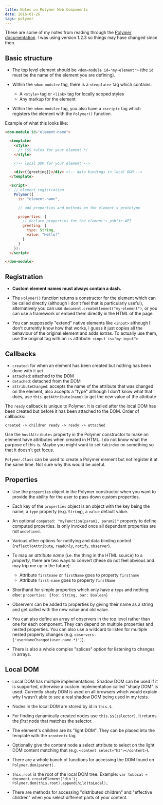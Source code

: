 ```yaml
---
title: Notes on Polymer Web Components
date: 2016-01-26
tags: polymer
---
```


These are some of my notes from reading through the [Polymer documentation](https://www.polymer-project.org/1.0/). I was using version 1.2.3 so things may have changed since then.

<!--more-->

## Basic structure

- The top level element should be `<dom-module id="my-element">` (the `id` must be the name of the element you are defining).

- Within the `<dom-module>` tag, there is a `<template>` tag which contains:
    - A `<style>` tag or `<link>` tag for locally scoped styles
    - Any markup for the element

- Within the `<dom-module>` tag, you also have a `<script>` tag which registers the element with the `Polymer()` function.

Example of what this looks like:

```html
<dom-module id="element-name">

  <template>
    <style>
      /* CSS rules for your element */
    </style>

    <!-- local DOM for your element -->

    <div>{{greeting}}</div> <!-- data bindings in local DOM -->
  </template>

  <script>
    // element registration
    Polymer({
      is: "element-name",

      // add properties and methods on the element's prototype

      properties: {
        // declare properties for the element's public API
        greeting: {
          type: String,
          value: "Hello!"
        }
      }
    });
  </script>

</dom-module>
```

## Registration

- **Custom element names must always contain a dash.**

- The `Polymer()` function returns a constructor for the element which can be called directly (although I don't feel that is particularly useful), alternatively you can use `document.createElement("my-element")`, or you can use a framework or embed them directly in the HTML of the page.

- You can supposedly "extend" native elements like `<input>` although I don't currently know how that works, I guess it just copies all the behaviour of the original element and adds extras. To actually use them, use the original tag with an `is` attribute: `<input is="my-input">`

## Callbacks

- `created`: for when an element has been created but nothing has been done with it yet
- `attached`: attached to the DOM
- `detached`: detached from the DOM
- `attributeChanged`: accepts the name of the attribute that was changed on the element, also accepts a "type" although I don't know what that does, use `this.getAttribute(name)` to get the new value of the attribute

The `ready` callback is unique to Polymer. It is called after the local DOM has been created but before it has been attached to the DOM. Order of callbacks:

`created -> children ready -> ready -> attached`

Use the `hostAttributes` property in the Polymer constructor to make an element have attributes when created in HTML. I do not know what the purpose of this is. Maybe you might want to set `tabindex` on something so that it doesn't get focus.

`Polymer.Class` can be used to create a Polymer element but not register it at the same time. Not sure why this would be useful.

## Properties

- Use the `properties` object in the Polymer constructor when you want to provide the ability for the user to pass down custom properties.

- Each key of the `properties` object is an object with the key being the name, a `type` property (e.g. `String`), a `value` default value. 

- An optional `computed: "myFunction(param1, param2)"` property to define computed properties. Is only invoked once all dependant properties are not `undefined`.

- Various other options for notifying and data binding control (`reflectToAttribute`, `readOnly`, `notify`, `observer`).

- To map an *attribute name* (i.e. the thing in the HTML source) to a *property*, there are two ways to convert (these do not feel obvious and may trip me up in the future):
    - Attribute `firstname` or `firstName` goes to property `firstname`
    - Attribute `first-name` goes to property `firstName`

- Shorthand for simple properties which only have a `type` and nothing else: `properties: {foo: String, bar: Boolean}`

- Observers can be added to properties by giving their name as a string and get called with the new value and old value.

- You can also define an array of observers in the top level rather than one for each component. They can depend on multiple properties and nested properties. You can also use a wildcard to listen for multiple nested property changes (e.g. `observers: ['userNameChanged(user.name.*)']`).

- There is also a whole complex "splices" option for listening to changes in arrays.

## Local DOM

- Local DOM has multiple implementations. Shadow DOM can be used if it is supported, otherwise a custom implementation called "shady DOM" is used. Currently shady DOM is used on all browsers which would explain why I wasn't able to see a real shadow DOM being used in my tests.

- Nodes in the local DOM are stored by id in `this.$`.

- For finding dynamically created nodes use `this.$$(selector)`. It returns the *first* node that matches the selector.

- The element's children are its "light DOM". They can be placed into the template with the `<content>` tag.

- Optionally give the content node a select attribute to select on the light DOM content matching that (e.g. `<content select="h3"></content>`).

- There are a whole bunch of functions for accessing the DOM found on `Polymer.dom(parent)`.

- `this.root` is the root of the local DOM tree. Example: `var toLocal = document.createElement('div'); Polymer.dom(this.root).appendChild(toLocal);`

- There are methods for accessing "distributed children" and "effective children" when you select different parts of your content.
